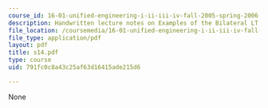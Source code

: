 ```yaml
---
course_id: 16-01-unified-engineering-i-ii-iii-iv-fall-2005-spring-2006
description: Handwritten lecture notes on Examples of the Bilateral LT.
file_location: /coursemedia/16-01-unified-engineering-i-ii-iii-iv-fall-2005-spring-2006/791fc0c8a43c25af63d16415ade215d6_s14.pdf
file_type: application/pdf
layout: pdf
title: s14.pdf
type: course
uid: 791fc0c8a43c25af63d16415ade215d6

---
```

None